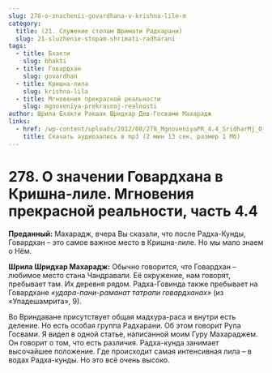 ```yaml
---
slug: 278-o-znachenii-govardhana-v-krishna-lile-m
category:
  title: (21. Служение стопам Шримати Радхарани)
  slug: 21-sluzhenie-stopam-shrimati-radharani
tags:
  - title: Бхакти
    slug: bhakti
  - title: Говардхан
    slug: govardhan
  - title: Кришна-лила
    slug: krishna-lila
  - title: Мгновения прекрасной реальности
    slug: mgnoveniya-prekrasnoj-realnosti
author: Шрила Бхакти Ракшак Шридхар Дев-Госвами Махарадж
links:
  - href: /wp-content/uploads/2012/08/278_MgnoveniyaPR_4.4_SridharMj_O_znachenii_Govardhana_v_Krishna-lile.mp3
    title: Скачать аудиозапись в mp3 (2 мин 13 сек, размер 1 Мб)
---
```


# 278. О значении Говардхана в Кришна-лиле. Мгновения прекрасной реальности, часть 4.4

**Преданный:** Махарадж, вчера Вы сказали, что после Радха-Кунды, Говардхан – это самое важное место в Кришна-лиле. Но мы мало знаем о Нём.

**Шрила Шридхар Махарадж:** Обычно говорится, что Говардхан – любимое место стана Чандравали. Её окружение, нам говорят, пребывает там. Их деревня рядом. Радха-Говинда также пребывает на Говардхане *«удара-пани-раманат татрапи говардханах»* (из «Упадешамрита», 9).

Во Вриндаване присутствует общая мадхура-раса и внутри есть деление. Но есть особая группа Радхарани. Об этом говорит Рупа Госвами. Я видел в одной статье, написанной моим Гуру Махараджем. Он говорит о том, что есть различия. Радха-кунда занимает высочайшее положение. Где происходит самая интенсивная лила – в водах Радха-кунды. Но это всё очень высоко.

